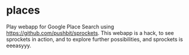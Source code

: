 places
======

Play webapp for Google Place Search using https://github.com/pushbit/sprockets.
This webapp is a hack, to see sprockets in action, and to explore further possibilities, and sprockets is eeeasyyy. 

